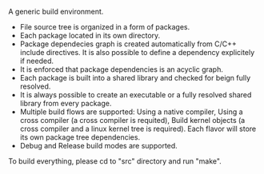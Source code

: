 A generic build environment.

- File source tree is organized in a form of packages.
- Each package located in its own directory.
- Package dependecies graph is created automatically from C/C++ include directives. It is also possible to define a dependency explicitely if needed.
- It is enforced that package dependencies is an acyclic graph.
- Each package is built into a shared library and checked for beign fully resolved.
- It is always possible to create an executable or a fully resolved shared library from every package.
- Multiple build flows are supported: 
    Using a native compiler,
    Using a cross compiler (a cross compiler is requited),
    Build kernel objects (a cross compiler and a linux kernel tree is required).
    Each flavor will store its own package tree dependencies.
- Debug and Release build modes are supported.

To build everything, please cd to "src" directory and run "make".
